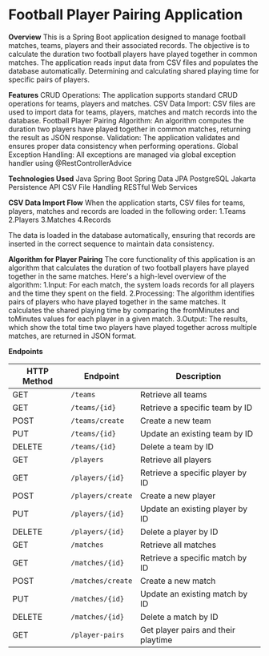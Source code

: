 # Football Player Pairing Application

**Overview**
This is a Spring Boot application designed to manage football matches, teams, players and their associated records. The objective is to calculate the duration two football players have played together in common matches. The application reads input data from CSV files and populates the database automatically. Determining and calculating shared playing time for specific pairs of players.

**Features**
CRUD Operations: The application supports standard CRUD operations for teams, players and matches.
CSV Data Import: CSV files are used to import data for teams, players, matches and match records into the database.
Football Player Pairing Algorithm: An algorithm computes the duration two players have played together in common matches, returning the result as JSON response.
Validation: The application validates and ensures proper data consistency when performing operations.
Global Exception Handling: All exceptions are managed via global exception handler using @RestControllerAdvice

**Technologies Used**
Java
Spring Boot
Spring Data JPA
PostgreSQL
Jakarta Persistence API
CSV File Handling
RESTful Web Services

**CSV Data Import Flow**
When the application starts, CSV files for teams, players, matches and records are loaded in the following order:
1.Teams
2.Players
3.Matches
4.Records

The data is loaded in the database automatically, ensuring that records are inserted in the correct sequence to maintain data consistency.

**Algorithm for Player Pairing**
The core functionality of this application is an algorithm that calculates the duration of two football players have played together in the same matches. Here's a high-level overview of the algorithm:
1.Input: For each match, the system loads records for all players and the time they spent on the field.
2.Processing: The algorithm identifies pairs of players who have played together in the same matches. It calculates the shared playing time by comparing the fromMinutes and toMinutes values for each player in a given match.
3.Output: The results, which show the total time two players have played together across multiple matches, are returned in JSON format.

**Endpoints**

| HTTP Method | Endpoint          | Description                          |
|-------------|--------------------|--------------------------------------|
| GET         | `/teams`           | Retrieve all teams                   |
| GET         | `/teams/{id}`      | Retrieve a specific team by ID       |
| POST        | `/teams/create`    | Create a new team                    |
| PUT         | `/teams/{id}`      | Update an existing team by ID        |
| DELETE      | `/teams/{id}`      | Delete a team by ID                  |
| GET         | `/players`         | Retrieve all players                 |
| GET         | `/players/{id}`    | Retrieve a specific player by ID     |
| POST        | `/players/create`  | Create a new player                  |
| PUT         | `/players/{id}`    | Update an existing player by ID      |
| DELETE      | `/players/{id}`    | Delete a player by ID                |
| GET         | `/matches`         | Retrieve all matches                 |
| GET         | `/matches/{id}`    | Retrieve a specific match by ID      |
| POST        | `/matches/create`  | Create a new match                   |
| PUT         | `/matches/{id}`    | Update an existing match by ID       |
| DELETE      | `/matches/{id}`    | Delete a match by ID                 |
| GET         | `/player-pairs`    | Get player pairs and their playtime  |
